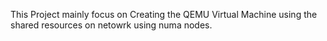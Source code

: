 This Project mainly focus on Creating the QEMU Virtual Machine 
using the shared resources on netowrk using numa nodes.